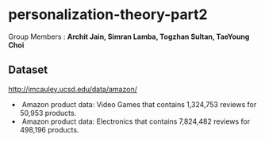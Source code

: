 # personalization-theory-part2
 Group Members : **Archit Jain, Simran Lamba, Togzhan Sultan, TaeYoung Choi**

## Dataset

http://jmcauley.ucsd.edu/data/amazon/

-  Amazon product data: Video Games that contains 1,324,753 reviews
for 50,953 products.
-  Amazon product data: Electronics that contains 7,824,482 reviews for
498,196 products.
